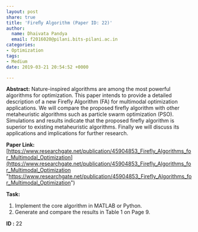 ```yaml
---
layout: post
share: true
title: 'Fireﬂy Algorithm (Paper ID: 22)'
author:
  name: Dhaivata Pandya
  email: f2016020@pilani.bits-pilani.ac.in
categories:
- Optimization
tags:
- Medium
date: 2019-03-21 20:54:52 +0000

---
```

**Abstract:** Nature-inspired algorithms are among the most powerful algorithms for optimization. This paper intends to provide a detailed description of a new Firefly Algorithm (FA) for multimodal optimization applications. We will compare the proposed firefly algorithm with other metaheuristic algorithms such as particle swarm optimization (PSO). Simulations and results indicate that the proposed firefly algorithm is superior to existing metaheuristic algorithms. Finally we will discuss its applications and implications for further research.

**Paper Link:** [https://www.researchgate.net/publication/45904853_Firefly_Algorithms_for_Multimodal_Optimization](https://www.researchgate.net/publication/45904853_Firefly_Algorithms_for_Multimodal_Optimization "https://www.researchgate.net/publication/45904853_Firefly_Algorithms_for_Multimodal_Optimization")

**Task:**

1. Implement the core algorithm in MATLAB or Python.
2. Generate and compare the results in Table 1 on Page 9.

**ID :** 22
